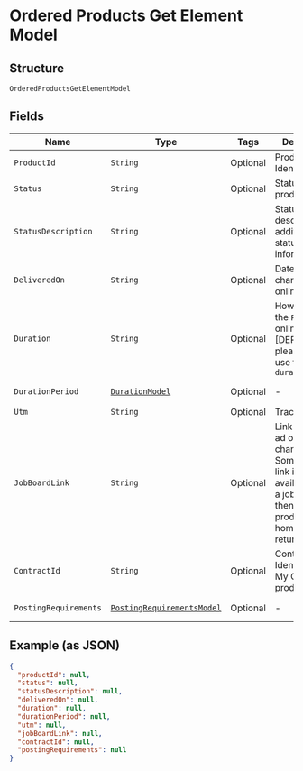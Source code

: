 
# Ordered Products Get Element Model

## Structure

`OrderedProductsGetElementModel`

## Fields

| Name | Type | Tags | Description | Getter | Setter |
|  --- | --- | --- | --- | --- | --- |
| `ProductId` | `String` | Optional | Product Identification | String getProductId() | setProductId(String productId) |
| `Status` | `String` | Optional | Status per product | String getStatus() | setStatus(String status) |
| `StatusDescription` | `String` | Optional | Status description, additional status information | String getStatusDescription() | setStatusDescription(String statusDescription) |
| `DeliveredOn` | `String` | Optional | Date when the channel went online | String getDeliveredOn() | setDeliveredOn(String deliveredOn) |
| `Duration` | `String` | Optional | How long will the `Product` be online. [DEPRECATED] please instead use the `durationPeriod` | String getDuration() | setDuration(String duration) |
| `DurationPeriod` | [`DurationModel`](../../doc/models/duration-model.md) | Optional | - | DurationModel getDurationPeriod() | setDurationPeriod(DurationModel durationPeriod) |
| `Utm` | `String` | Optional | Tracking codes | String getUtm() | setUtm(String utm) |
| `JobBoardLink` | `String` | Optional | Link to the job ad on the channel. Sometimes this link is not available from a job board, then the product homepage is returned. | String getJobBoardLink() | setJobBoardLink(String jobBoardLink) |
| `ContractId` | `String` | Optional | Contract Identifier for My Contracts product | String getContractId() | setContractId(String contractId) |
| `PostingRequirements` | [`PostingRequirementsModel`](../../doc/models/posting-requirements-model.md) | Optional | - | PostingRequirementsModel getPostingRequirements() | setPostingRequirements(PostingRequirementsModel postingRequirements) |

## Example (as JSON)

```json
{
  "productId": null,
  "status": null,
  "statusDescription": null,
  "deliveredOn": null,
  "duration": null,
  "durationPeriod": null,
  "utm": null,
  "jobBoardLink": null,
  "contractId": null,
  "postingRequirements": null
}
```

